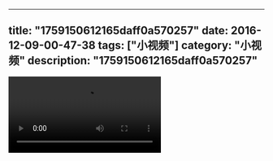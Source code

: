 
---
title: "1759150612165daff0a570257"
date: 2016-12-09-00-47-38
tags: ["小视频"]
category: "小视频"
description: "1759150612165daff0a570257"
---
<video src="http://ohtsqip0g.bkt.clouddn.com/1759150612165daff0a570257.mp4" controls="controls"></video>
